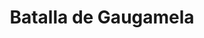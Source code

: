 ﻿---
title: "Batalla de Gaugamela"
permalink: periodes_73.html
layout: periode
dataInici: -331
sidebar: periodes
pares:
  - id: 38
    title: "Alejandro Magno"
    dataInici: "(-336)"
    dataFi: "(-323)"

fills:
jocsPrincipals:
  - title: "Alexander at Arbela"
    bggId: 37985

  - title: "Arbela: Gaugamela, 331 BC"
    bggId: 207583

  - title: "Alexander the Great"
    bggId: 1726
    dataInici: 
    dataFi: 

jocsEscenaris:
jocsEpoca:
  - title: "Lost Battles"
    bggId: 83325
    escenari: "Gaugamela"

  - title: "The Great Battles of Alexander: Macedonian Art of War"
    bggId: 176596
    escenari: "Gaugamela"

  - title: "Table Battles: Age of Alexander"
    bggId: 251554
    escenari: "Gaugamela"

  - title: "Field Commander Alexander"
    bggId: 35350
    escenari: "Gaugamela"

  - title: "Ancient Battles Deluxe Expansion Kit 1: Elephants at War"
    bggId: 37563
    escenari: "Gaugamela"

  - title: "Four Battles of the Ancient World"
    bggId: 6405
    escenari: "Arbela"

  - title: "The Great Battles of Alexander"
    bggId: 5233
    escenari: "Gaugamela"
    dataInici: 
    dataFi: 

  - title: "The Great Battles of Alexander: Deluxe Edition"
    bggId: 11057
    escenari: "Gaugamela"

jocsEpocaEscenaris:
---
